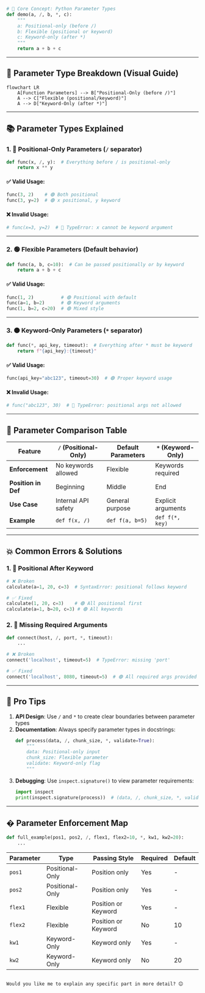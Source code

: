 
```python
# 🎯 Core Concept: Python Parameter Types
def demo(a, /, b, *, c):
    """ 
    a: Positional-only (before /)
    b: Flexible (positional or keyword)
    c: Keyword-only (after *)
    """
    return a + b + c
```

---

## 🌈 **Parameter Type Breakdown** (Visual Guide)

```mermaid
flowchart LR
    A[Function Parameters] --> B["Positional-Only (before /)"]
    A --> C["Flexible (positional/keyword)"]
    A --> D["Keyword-Only (after *)"]
```

---

## 📚 **Parameter Types Explained**

### 1. 🔵 **Positional-Only Parameters** (`/` separator)
```python
def func(x, /, y):  # Everything before / is positional-only
    return x ** y
```

#### ✅ Valid Usage:
```python
func(3, 2)    # 🟢 Both positional
func(3, y=2)  # 🟢 x positional, y keyword
```

#### ❌ Invalid Usage:
```python
# func(x=3, y=2)  # 🔴 TypeError: x cannot be keyword argument
```

---

### 2. 🟢 **Flexible Parameters** (Default behavior)
```python
def func(a, b, c=10):  # Can be passed positionally or by keyword
    return a + b + c
```

#### ✅ Valid Usage:
```python
func(1, 2)          # 🟢 Positional with default
func(a=1, b=2)      # 🟢 Keyword arguments
func(1, b=2, c=20)  # 🟢 Mixed style
```

---

### 3. 🟠 **Keyword-Only Parameters** (`*` separator)
```python
def func(*, api_key, timeout):  # Everything after * must be keyword
    return f"{api_key}:{timeout}"
```

#### ✅ Valid Usage:
```python
func(api_key="abc123", timeout=30)  # 🟢 Proper keyword usage
```

#### ❌ Invalid Usage:
```python
# func("abc123", 30)  # 🔴 TypeError: positional args not allowed
```

---

## 🧩 **Parameter Comparison Table**

| Feature               | `/` (Positional-Only) | Default Parameters | `*` (Keyword-Only) |
|-----------------------|-----------------------|--------------------|--------------------|
| **Enforcement**       | No keywords allowed   | Flexible           | Keywords required  |
| **Position in Def**   | Beginning             | Middle             | End                |
| **Use Case**          | Internal API safety   | General purpose    | Explicit arguments |
| **Example**           | `def f(x, /)`         | `def f(a, b=5)`    | `def f(*, key)`    |

---

## 💥 **Common Errors & Solutions**

### 1. 🔴 **Positional After Keyword**
```python
# ❌ Broken
calculate(a=1, 20, c=3)  # SyntaxError: positional follows keyword

# ✅ Fixed
calculate(1, 20, c=3)    # 🟢 All positional first
calculate(a=1, b=20, c=3) # 🟢 All keywords
```

### 2. 🔴 **Missing Required Arguments**
```python
def connect(host, /, port, *, timeout):
    ...

# ❌ Broken
connect('localhost', timeout=5)  # TypeError: missing 'port'

# ✅ Fixed
connect('localhost', 8080, timeout=5)  # 🟢 All required args provided
```

---

## 🚀 **Pro Tips**
1. **API Design**: Use `/` and `*` to create clear boundaries between parameter types
2. **Documentation**: Always specify parameter types in docstrings:
   ```python
   def process(data, /, chunk_size, *, validate=True):
       """
       data: Positional-only input
       chunk_size: Flexible parameter
       validate: Keyword-only flag
       """
   ```
3. **Debugging**: Use `inspect.signature()` to view parameter requirements:
   ```python
   import inspect
   print(inspect.signature(process))  # (data, /, chunk_size, *, validate=True)
   ```

---

## � **Parameter Enforcement Map**
```python
def full_example(pos1, pos2, /, flex1, flex2=10, *, kw1, kw2=20):
    ...
```

| Parameter | Type          | Passing Style          | Required | Default |
|-----------|---------------|------------------------|----------|---------|
| `pos1`    | Positional-Only | Position only          | Yes      | -       |
| `pos2`    | Positional-Only | Position only          | Yes      | -       |
| `flex1`   | Flexible       | Position or Keyword    | Yes      | -       |
| `flex2`   | Flexible       | Position or Keyword    | No       | 10      |
| `kw1`     | Keyword-Only   | Keyword only           | Yes      | -       |
| `kw2`     | Keyword-Only   | Keyword only           | No       | 20      |
```

Would you like me to explain any specific part in more detail? 😊